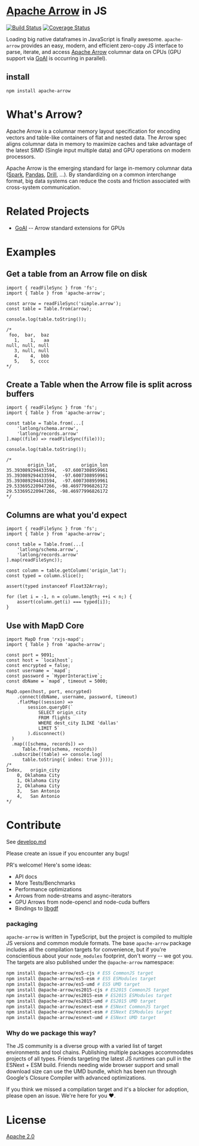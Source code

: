 <!---
  Licensed to the Apache Software Foundation (ASF) under one
  or more contributor license agreements.  See the NOTICE file
  distributed with this work for additional information
  regarding copyright ownership.  The ASF licenses this file
  to you under the Apache License, Version 2.0 (the
  "License"); you may not use this file except in compliance
  with the License.  You may obtain a copy of the License at

    http://www.apache.org/licenses/LICENSE-2.0

  Unless required by applicable law or agreed to in writing,
  software distributed under the License is distributed on an
  "AS IS" BASIS, WITHOUT WARRANTIES OR CONDITIONS OF ANY
  KIND, either express or implied.  See the License for the
  specific language governing permissions and limitations
  under the License.
-->

# [Apache Arrow](https://github.com/apache/arrow) in JS

[![Build Status](https://travis-ci.org/graphistry/arrow.svg?branch=master)](https://travis-ci.org/graphistry/arrow)
[![Coverage Status](https://coveralls.io/repos/github/graphistry/arrow/badge.svg)](https://coveralls.io/github/graphistry/arrow)

Loading big native dataframes in JavaScript is finally awesome. `apache-arrow` provides an easy, modern, and efficient zero-copy JS interface to parse, iterate, and access [Apache Arrow](https://github.com/apache/arrow) columnar data on CPUs (GPU support via [GoAI](http://gpuopenanalytics.com/) is occurring in parallel).

## install

`npm install apache-arrow`

# What's Arrow?

Apache Arrow is a columnar memory layout specification for encoding vectors and table-like containers of flat and nested data. The Arrow spec aligns columnar data in memory to maximize caches and take advantage of the latest SIMD (Single input multiple data) and GPU operations on modern processors.

Apache Arrow is the emerging standard for large in-memory columnar data ([Spark](https://spark.apache.org/), [Pandas](http://wesmckinney.com/blog/pandas-and-apache-arrow/), [Drill](https://drill.apache.org/), ...). By standardizing on a common interchange format, big data systems can reduce the costs and friction associated with cross-system communication.

# Related Projects

* [GoAI](http://gpuopenanalytics.com/) -- Arrow standard extensions for GPUs

# Examples

## Get a table from an Arrow file on disk

```es6
import { readFileSync } from 'fs';
import { Table } from 'apache-arrow';

const arrow = readFileSync('simple.arrow');
const table = Table.from(arrow);

console.log(table.toString());

/*
 foo,  bar,  baz
   1,    1,   aa
null, null, null
   3, null, null
   4,    4,  bbb
   5,    5, cccc
*/
```

## Create a Table when the Arrow file is split across buffers

```es6
import { readFileSync } from 'fs';
import { Table } from 'apache-arrow';

const table = Table.from(...[
    'latlong/schema.arrow',
    'latlong/records.arrow'
].map((file) => readFileSync(file)));

console.log(table.toString());

/*
        origin_lat,         origin_lon
35.393089294433594,  -97.6007308959961
35.393089294433594,  -97.6007308959961
35.393089294433594,  -97.6007308959961
29.533695220947266, -98.46977996826172
29.533695220947266, -98.46977996826172
*/
```

## Columns are what you'd expect

```es6
import { readFileSync } from 'fs';
import { Table } from 'apache-arrow';

const table = Table.from(...[
    'latlong/schema.arrow',
    'latlong/records.arrow'
].map(readFileSync));

const column = table.getColumn('origin_lat');
const typed = column.slice();

assert(typed instanceof Float32Array);

for (let i = -1, n = column.length; ++i < n;) {
    assert(column.get(i) === typed[i]);
}
```

## Use with MapD Core

```es6
import MapD from 'rxjs-mapd';
import { Table } from 'apache-arrow';

const port = 9091;
const host = `localhost`;
const encrypted = false;
const username = `mapd`;
const password = `HyperInteractive`;
const dbName = `mapd`, timeout = 5000;

MapD.open(host, port, encrypted)
    .connect(dbName, username, password, timeout)
    .flatMap((session) =>
        session.queryDF(`
            SELECT origin_city
            FROM flights
            WHERE dest_city ILIKE 'dallas'
            LIMIT 5`
        ).disconnect()
  )
  .map(([schema, records]) =>
      Table.from(schema, records))
  .subscribe((table) => console.log(
      table.toString({ index: true })));
/*
Index,   origin_city
    0, Oklahoma City
    1, Oklahoma City
    2, Oklahoma City
    3,   San Antonio
    4,   San Antonio
*/
```

# Contribute

See [develop.md](https://github.com/graphistry/arrow/blob/master/develop.md)

Please create an issue if you encounter any bugs!

PR's welcome! Here's some ideas:

* API docs
* More Tests/Benchmarks
* Performance optimizations
* Arrows from node-streams and async-iterators
* GPU Arrows from node-opencl and node-cuda buffers
* Bindings to [libgdf](https://github.com/gpuopenanalytics/libgdf)

### packaging
`apache-arrow` is written in TypeScript, but the project is compiled to multiple JS versions and common module formats. The base `apache-arrow` package includes all the compilation targets for convenience, but if you're conscientious about your `node_modules` footprint, don't worry -- we got you. The targets are also published under the `@apache-arrow` namespace:
```sh
npm install @apache-arrow/es5-cjs # ES5 CommonJS target
npm install @apache-arrow/es5-esm # ES5 ESModules target
npm install @apache-arrow/es5-umd # ES5 UMD target
npm install @apache-arrow/es2015-cjs # ES2015 CommonJS target
npm install @apache-arrow/es2015-esm # ES2015 ESModules target
npm install @apache-arrow/es2015-umd # ES2015 UMD target
npm install @apache-arrow/esnext-esm # ESNext CommonJS target
npm install @apache-arrow/esnext-esm # ESNext ESModules target
npm install @apache-arrow/esnext-umd # ESNext UMD target
```

### Why do we package this way?
The JS community is a diverse group with a varied list of target environments and tool chains. Publishing multiple packages accommodates projects of all types. Friends targeting the latest JS runtimes can pull in the ESNext + ESM build. Friends needing wide browser support and small download size can use the UMD bundle, which has been run through Google's Closure Compiler with advanced optimizations.

If you think we missed a compilation target and it's a blocker for adoption, please open an issue. We're here for you ❤️.

# License

[Apache 2.0](https://github.com/graphistry/arrow/blob/master/LICENSE)
